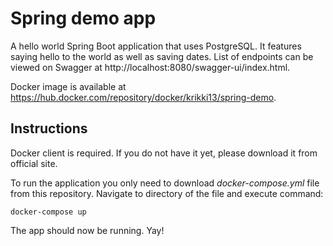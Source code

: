 # Spring demo app

A hello world Spring Boot application that uses PostgreSQL.
It features saying hello to the world as well as saving dates.
List of endpoints can be viewed on Swagger at http://localhost:8080/swagger-ui/index.html.

Docker image is available at https://hub.docker.com/repository/docker/krikki13/spring-demo.

## Instructions
Docker client is required. If you do not have it yet, please download it from official site.

To run the application you only need to download *docker-compose.yml* file from this repository.
Navigate to directory of the file and execute command:

`docker-compose up`

The app should now be running. Yay!